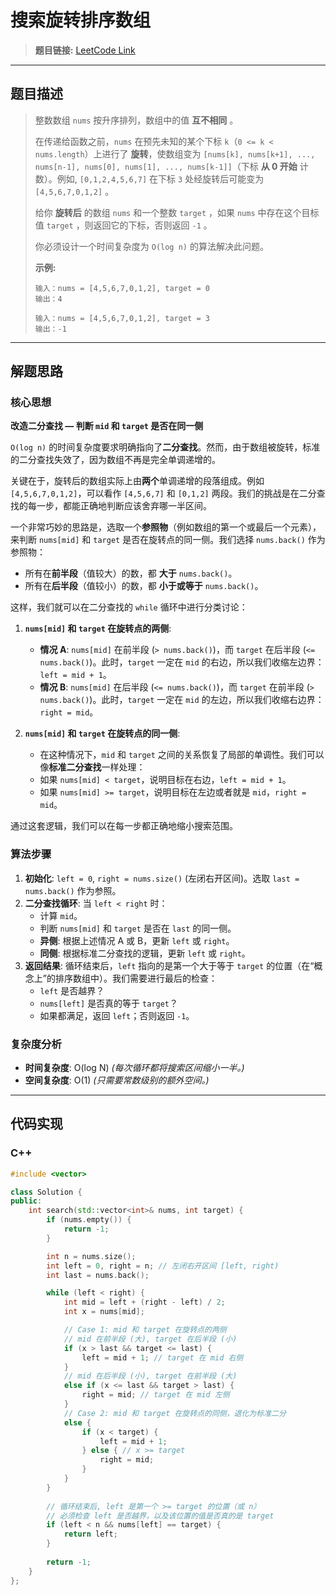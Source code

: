 # 搜索旋转排序数组

> **题目链接:** [LeetCode Link](https://leetcode.cn/problems/search-in-rotated-sorted-array/)

---

## 题目描述

> 整数数组 `nums` 按升序排列，数组中的值 **互不相同** 。
>
> 在传递给函数之前，`nums` 在预先未知的某个下标 `k`（`0 <= k < nums.length`）上进行了 **旋转**，使数组变为 `[nums[k], nums[k+1], ..., nums[n-1], nums[0], nums[1], ..., nums[k-1]]`（下标 **从 0 开始** 计数）。例如, `[0,1,2,4,5,6,7]` 在下标 `3` 处经旋转后可能变为 `[4,5,6,7,0,1,2]` 。
>
> 给你 **旋转后** 的数组 `nums` 和一个整数 `target` ，如果 `nums` 中存在这个目标值 `target` ，则返回它的下标，否则返回 `-1` 。
>
> 你必须设计一个时间复杂度为 `O(log n)` 的算法解决此问题。
>
> **示例:**
> ```
> 输入：nums = [4,5,6,7,0,1,2], target = 0
> 输出：4
> ```
>
> ```
> 输入：nums = [4,5,6,7,0,1,2], target = 3
> 输出：-1
> ```

---

## 解题思路

### 核心思想
**改造二分查找 — 判断 `mid` 和 `target` 是否在同一侧**

`O(log n)` 的时间复杂度要求明确指向了**二分查找**。然而，由于数组被旋转，标准的二分查找失效了，因为数组不再是完全单调递增的。

关键在于，旋转后的数组实际上由**两个**单调递增的段落组成。例如 `[4,5,6,7,0,1,2]`，可以看作 `[4,5,6,7]` 和 `[0,1,2]` 两段。我们的挑战是在二分查找的每一步，都能正确地判断应该舍弃哪一半区间。

一个非常巧妙的思路是，选取一个**参照物**（例如数组的第一个或最后一个元素），来判断 `nums[mid]` 和 `target` 是否在旋转点的同一侧。我们选择 `nums.back()` 作为参照物：
-   所有在**前半段**（值较大）的数，都 **大于** `nums.back()`。
-   所有在**后半段**（值较小）的数，都 **小于或等于** `nums.back()`。

这样，我们就可以在二分查找的 `while` 循环中进行分类讨论：

1.  **`nums[mid]` 和 `target` 在旋转点的两侧**:
    *   **情况 A**: `nums[mid]` 在前半段 (`> nums.back()`)，而 `target` 在后半段 (`<= nums.back()`)。此时，`target` 一定在 `mid` 的右边，所以我们收缩左边界：`left = mid + 1`。
    *   **情况 B**: `nums[mid]` 在后半段 (`<= nums.back()`)，而 `target` 在前半段 (`> nums.back()`)。此时，`target` 一定在 `mid` 的左边，所以我们收缩右边界：`right = mid`。

2.  **`nums[mid]` 和 `target` 在旋转点的同一侧**:
    *   在这种情况下，`mid` 和 `target` 之间的关系恢复了局部的单调性。我们可以像**标准二分查找**一样处理：
    *   如果 `nums[mid] < target`，说明目标在右边，`left = mid + 1`。
    *   如果 `nums[mid] >= target`，说明目标在左边或者就是 `mid`，`right = mid`。

通过这套逻辑，我们可以在每一步都正确地缩小搜索范围。

### 算法步骤
1.  **初始化**: `left = 0`, `right = nums.size()` (左闭右开区间)。选取 `last = nums.back()` 作为参照。
2.  **二分查找循环**: 当 `left < right` 时：
    *   计算 `mid`。
    *   判断 `nums[mid]` 和 `target` 是否在 `last` 的同一侧。
    *   **异侧**: 根据上述情况 A 或 B，更新 `left` 或 `right`。
    *   **同侧**: 根据标准二分查找的逻辑，更新 `left` 或 `right`。
3.  **返回结果**: 循环结束后，`left` 指向的是第一个大于等于 `target` 的位置（在“概念上”的排序数组中）。我们需要进行最后的检查：
    *   `left` 是否越界？
    *   `nums[left]` 是否真的等于 `target`？
    *   如果都满足，返回 `left`；否则返回 `-1`。

### 复杂度分析
- **时间复杂度**: O(log N)
  *(每次循环都将搜索区间缩小一半。)*
- **空间复杂度**: O(1)
  *(只需要常数级别的额外空间。)*

---

## 代码实现

### C++ 
```cpp
#include <vector>

class Solution {
public:
    int search(std::vector<int>& nums, int target) {
        if (nums.empty()) {
            return -1;
        }

        int n = nums.size();
        int left = 0, right = n; // 左闭右开区间 [left, right)
        int last = nums.back();

        while (left < right) {
            int mid = left + (right - left) / 2;
            int x = nums[mid];

            // Case 1: mid 和 target 在旋转点的两侧
            // mid 在前半段 (大), target 在后半段 (小)
            if (x > last && target <= last) {
                left = mid + 1; // target 在 mid 右侧
            } 
            // mid 在后半段 (小), target 在前半段 (大)
            else if (x <= last && target > last) {
                right = mid; // target 在 mid 左侧
            }
            // Case 2: mid 和 target 在旋转点的同侧，退化为标准二分
            else {
                if (x < target) {
                    left = mid + 1;
                } else { // x >= target
                    right = mid;
                }
            }
        }
        
        // 循环结束后, left 是第一个 >= target 的位置（或 n）
        // 必须检查 left 是否越界，以及该位置的值是否真的是 target
        if (left < n && nums[left] == target) {
            return left;
        }
        
        return -1;
    }
};
```